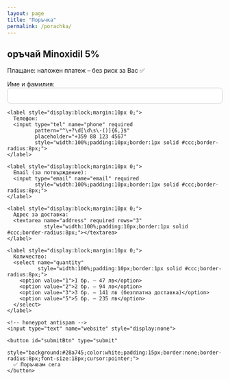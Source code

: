 ```yaml
---
layout: page
title: "Поръчка"
permalink: /porachka/
---
```


<div style="max-width:720px;margin:auto">
  <h2>оръчай Minoxidil 5%</h2>
  <p>Плащане: наложен платеж – без риск за Вас ✅</p>

  <!-- mensaje de éxito -->
  <div id="successMsg" style="display:none;padding:14px;border:1px solid #28a745;border-radius:8px;margin:12px 0;">
    ✅ Благодарим за поръчката! Ще получите потвърждение по имейл.
  </div>

  <!-- envío en iframe oculto para evitar CORS -->
  <iframe name="hidden_iframe" id="hidden_iframe" style="display:none;"></iframe>

  <form id="orderForm" action="  https://script.google.com/macros/s/AKfycbwn5jkvg5_J6_dZlw8GZnQMD9W3mvo_cVZd10yanUkmj2xngaTpoFE3Obr8wpBseCCW/exec" method="POST" target="hidden_iframe" style="display:block;gap:12px;">
    <label style="display:block;margin:10px 0;">
      Име и фамилия:
      <input type="text" name="full_name" required
             style="width:100%;padding:10px;border:1px solid #ccc;border-radius:8px;">
    </label>

    <label style="display:block;margin:10px 0;">
      Телефон:
      <input type="tel" name="phone" required
             pattern="^\+?\d[\d\s\-()]{6,}$"
             placeholder="+359 88 123 4567"
             style="width:100%;padding:10px;border:1px solid #ccc;border-radius:8px;">
    </label>

    <label style="display:block;margin:10px 0;">
      Email (за потвърждение):
      <input type="email" name="email" required
             style="width:100%;padding:10px;border:1px solid #ccc;border-radius:8px;">
    </label>

    <label style="display:block;margin:10px 0;">
      Адрес за доставка:
      <textarea name="address" required rows="3"
                style="width:100%;padding:10px;border:1px solid #ccc;border-radius:8px;"></textarea>
    </label>

    <label style="display:block;margin:10px 0;">
      Количество:
      <select name="quantity"
              style="width:100%;padding:10px;border:1px solid #ccc;border-radius:8px;">
        <option value="1">1 бр. – 47 лв</option>
        <option value="2">2 бр. – 94 лв</option>
        <option value="3">3 бр. – 141 лв (безплатна доставка)</option>
        <option value="5">5 бр. – 235 лв</option>
      </select>
    </label>

    <!-- honeypot antispam -->
    <input type="text" name="website" style="display:none">

    <button id="submitBtn" type="submit"
            style="background:#28a745;color:white;padding:15px;border:none;border-radius:8px;font-size:18px;cursor:pointer;">
      ✅ Поръчвам сега
    </button>
  </form>
</div>

<script>
  (function () {
    var form = document.getElementById("orderForm");
    var success = document.getElementById("successMsg");
    var btn = document.getElementById("submitBtn");
    var iframe = document.getElementById("hidden_iframe");
    var submitted = false;

    form.addEventListener("submit", function () {
      submitted = true;
      btn.disabled = true;
      btn.textContent = "Изпращане...";
    });

    iframe.addEventListener("load", function () {
      if (!submitted) return; // ignora el primer load
      form.reset();
      success.style.display = "block";
      btn.disabled = false;
      btn.textContent = "✅ Поръчвам сега";
      submitted = false;
    });
  })();
</script>
